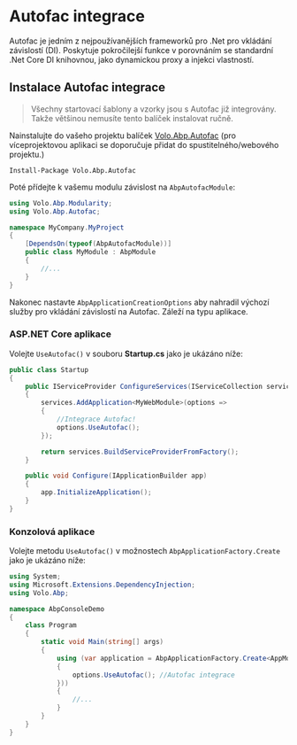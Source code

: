# Autofac integrace

Autofac je jedním z nejpoužívanějších frameworků pro .Net pro vkládání závislostí (DI). Poskytuje pokročilejší funkce v porovnáním se standardní .Net Core DI knihovnou, jako dynamickou proxy a injekci vlastností.

## Instalace Autofac integrace

> Všechny startovací šablony a vzorky jsou s Autofac již integrovány. Takže většinou nemusíte tento balíček instalovat ručně.

Nainstalujte do vašeho projektu balíček [Volo.Abp.Autofac](https://www.nuget.org/packages/Volo.Abp.Autofac) (pro víceprojektovou aplikaci se doporučuje přidat do spustitelného/webového projektu.)

````
Install-Package Volo.Abp.Autofac
````

Poté přídejte k vašemu modulu závislost na `AbpAutofacModule`:

```csharp
using Volo.Abp.Modularity;
using Volo.Abp.Autofac;

namespace MyCompany.MyProject
{
    [DependsOn(typeof(AbpAutofacModule))]
    public class MyModule : AbpModule
    {
        //...
    }
}
```

Nakonec nastavte `AbpApplicationCreationOptions` aby nahradil výchozí služby pro vkládání závislostí na Autofac. Záleží na typu aplikace.

### ASP.NET Core aplikace

Volejte `UseAutofac()` v souboru **Startup.cs** jako je ukázáno níže:

````csharp
public class Startup
{
    public IServiceProvider ConfigureServices(IServiceCollection services)
    {
        services.AddApplication<MyWebModule>(options =>
        {
            //Integrace Autofac!
            options.UseAutofac();
        });

        return services.BuildServiceProviderFromFactory();
    }

    public void Configure(IApplicationBuilder app)
    {
        app.InitializeApplication();
    }
}
````

### Konzolová aplikace

Volejte metodu `UseAutofac()` v možnostech `AbpApplicationFactory.Create` jako je ukázáno níže:

````csharp
using System;
using Microsoft.Extensions.DependencyInjection;
using Volo.Abp;

namespace AbpConsoleDemo
{
    class Program
    {
        static void Main(string[] args)
        {
            using (var application = AbpApplicationFactory.Create<AppModule>(options =>
            {
                options.UseAutofac(); //Autofac integrace
            }))
            {
                //...
            }
        }
    }
}
````

